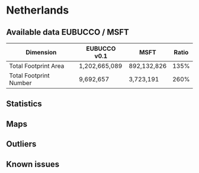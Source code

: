 
# Netherlands
## Available data EUBUCCO / MSFT

| Dimension    | EUBUCCO v0.1 | MSFT | Ratio |
| -------- | ------- | ------- | ------- |
|Total Footprint Area|1,202,665,089|892,132,826|135%|
|Total Footprint Number|9,692,657|3,723,191|260%|


## Statistics
## Maps
## Outliers
## Known issues
